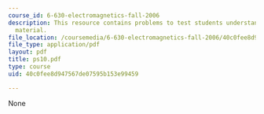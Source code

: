 ```yaml
---
course_id: 6-630-electromagnetics-fall-2006
description: This resource contains problems to test students understanding of course
  material.
file_location: /coursemedia/6-630-electromagnetics-fall-2006/40c0fee8d947567de07595b153e99459_ps10.pdf
file_type: application/pdf
layout: pdf
title: ps10.pdf
type: course
uid: 40c0fee8d947567de07595b153e99459

---
```

None